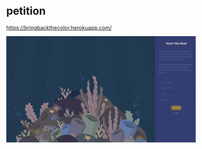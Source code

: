 # petition

https://bringbackthecolor.herokuapp.com/

<img src="https://github.com/haaabla/petition/blob/nicolai-petition/petition_intro.gif" alt="" />
